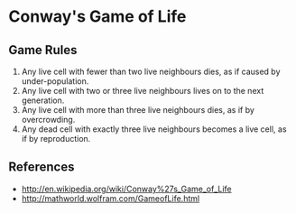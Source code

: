 # Conway's Game of Life

## Game Rules
1. Any live cell with fewer than two live neighbours dies, as if caused by under-population.
2. Any live cell with two or three live neighbours lives on to the next generation.
3. Any live cell with more than three live neighbours dies, as if by overcrowding.
4. Any dead cell with exactly three live neighbours becomes a live cell, as if by reproduction.

## References
- http://en.wikipedia.org/wiki/Conway%27s_Game_of_Life
- http://mathworld.wolfram.com/GameofLife.html
